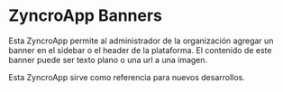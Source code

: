 # ZyncroApp Banners

Esta ZyncroApp permite al administrador de la organización agregar un banner en el sidebar o el header de la plataforma. El contenido de este banner puede ser texto plano o una url a una imagen.

Esta ZyncroApp sirve como referencia para nuevos desarrollos.